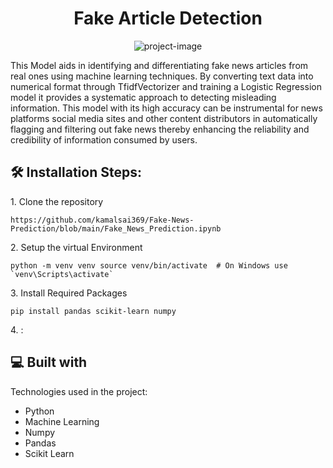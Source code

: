 <h1 align="center" id="title">Fake Article Detection</h1>

<p align="center"><img src="https://images.theconversation.com/files/284418/original/file-20190717-173334-1b9vdud.jpg?ixlib=rb-4.1.0&amp;rect=0%2C350%2C6490%2C3240&amp;q=45&amp;auto=format&amp;w=1356&amp;h=668&amp;fit=crop" alt="project-image"></p>

<p id="description">This Model aids in identifying and differentiating fake news articles from real ones using machine learning techniques. By converting text data into numerical format through TfidfVectorizer and training a Logistic Regression model it provides a systematic approach to detecting misleading information. This model with its high accuracy can be instrumental for news platforms social media sites and other content distributors in automatically flagging and filtering out fake news thereby enhancing the reliability and credibility of information consumed by users.</p>

<h2>🛠️ Installation Steps:</h2>

<p>1. Clone the repository</p>

```
https://github.com/kamalsai369/Fake-News-Prediction/blob/main/Fake_News_Prediction.ipynb
```

<p>2. Setup the virtual Environment</p>

```
python -m venv venv source venv/bin/activate  # On Windows use `venv\Scripts\activate`
```

<p>3. Install Required Packages</p>

```
pip install pandas scikit-learn numpy
```

<p>4. :</p>

  
  
<h2>💻 Built with</h2>

Technologies used in the project:

*   Python
*   Machine Learning
*   Numpy
*   Pandas
*   Scikit Learn

